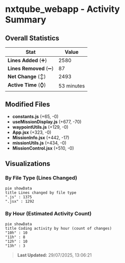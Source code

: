 # nxtqube_webapp - Activity Summary 

## Overall Statistics

| Stat                   | Value                                                             |
| ---------------------- | ----------------------------------------------------------------- |
| **Lines Added** (➕)   | 2580                                          |
| **Lines Removed** (➖) | 87                                        |
| **Net Change** (↕)    | 2493                |
| **Active Time** (⌚)   | 53 minutes |


## Modified Files
- **constants.js** (+65, -0)
- **useMissionDisplay.js** (+677, -70)
- **waypointUtils.js** (+129, -0)
- **App.jsx** (+323, -0)
- **MissionInfo.jsx** (+442, -17)
- **missionUtils.js** (+434, -0)
- **MissionControl.jsx** (+510, -0)

## Visualizations

### By File Type (Lines Changed)

```mermaid
pie showData
title Lines changed by file type
".js" : 1375
".jsx" : 1292
```

### By Hour (Estimated Activity Count)

```mermaid
pie showData
title Coding activity by hour (count of changes)
"10h" : 10
"11h" : 8
"12h" : 10
"13h" : 3
```


> **Last Updated:** 29/07/2025, 13:06:21